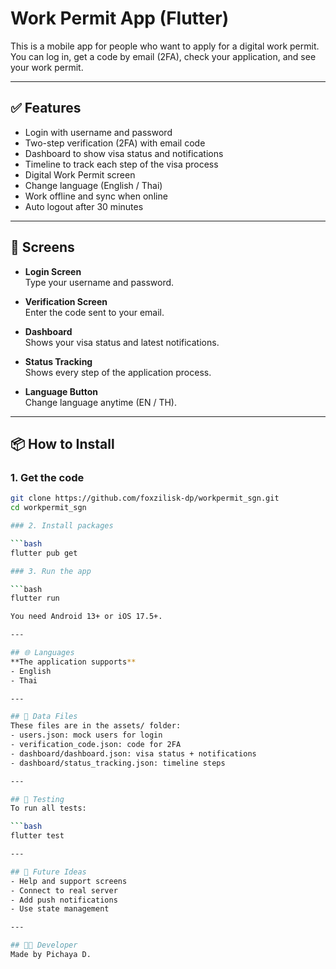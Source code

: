 # Work Permit App (Flutter)

This is a mobile app for people who want to apply for a digital work permit.  
You can log in, get a code by email (2FA), check your application, and see your work permit.

---

## ✅ Features

- Login with username and password
- Two-step verification (2FA) with email code
- Dashboard to show visa status and notifications
- Timeline to track each step of the visa process
- Digital Work Permit screen
- Change language (English / Thai)
- Work offline and sync when online
- Auto logout after 30 minutes

---

## 📱 Screens

- **Login Screen**  
  Type your username and password.

- **Verification Screen**  
  Enter the code sent to your email.

- **Dashboard**  
  Shows your visa status and latest notifications.

- **Status Tracking**  
  Shows every step of the application process.

- **Language Button**  
  Change language anytime (EN / TH).

---

## 📦 How to Install

### 1. Get the code

```bash
git clone https://github.com/foxzilisk-dp/workpermit_sgn.git
cd workpermit_sgn

### 2. Install packages

```bash
flutter pub get

### 3. Run the app

```bash
flutter run

You need Android 13+ or iOS 17.5+.

---

## 🌐 Languages
**The application supports**
- English
- Thai

---

## 📁 Data Files
These files are in the assets/ folder:
- users.json: mock users for login
- verification_code.json: code for 2FA
- dashboard/dashboard.json: visa status + notifications
- dashboard/status_tracking.json: timeline steps

---

## 🧪 Testing
To run all tests:

```bash
flutter test

---

## 🔧 Future Ideas
- Help and support screens
- Connect to real server
- Add push notifications
- Use state management 

---

## 👨‍💻 Developer
Made by Pichaya D.